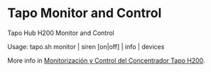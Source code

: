 # Tapo Monitor and Control
Tapo Hub H200 Monitor and Control

Usage: tapo.sh monitor | siren [on|off] | info | devices

More info in <a href="https://www.cuadernoinformatica.com/2025/08/monitorizacion-y-control-del-concentrador-tapo-h200.html">Monitorización y Control del Concentrador Tapo H200</a>.
